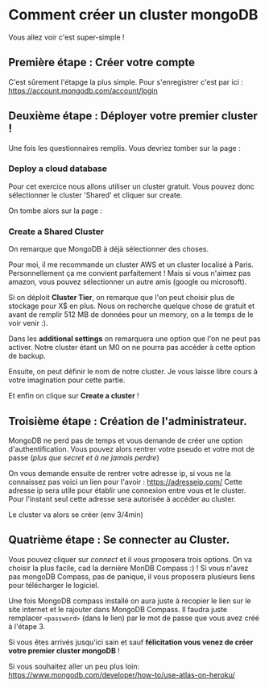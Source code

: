 # Comment créer un cluster mongoDB

Vous allez voir c'est super-simple !

## Première étape : Créer votre compte

C'est sûrement l'étapge la plus simple.
Pour s'enregistrer c'est par ici :
https://account.mongodb.com/account/login

## Deuxième étape : Déployer votre premier cluster !

Une fois les questionnaires remplis. Vous devriez tomber sur la page :

### Deploy a cloud database

Pour cet exercice nous allons utiliser un cluster gratuit.
Vous pouvez donc sélectionner le cluster 'Shared' et cliquer sur create.

On tombe alors sur la page :

### Create a Shared Cluster

On remarque que MongoDB à déjà sélectionner des choses.

Pour moi, il me recommande un cluster AWS et un cluster localisé à Paris. Personnellement ça me convient parfaitement ! Mais si vous n'aimez pas amazon, vous pouvez sélectionner un autre amis (google ou microsoft).

Si on déploit **Cluster Tier**, on remarque que l'on peut choisir plus de stockage pour X$ en plus. Nous on recherche quelque chose de gratuit et avant de remplir 512 MB de données pour un memory, on a le temps de le voir venir :).

Dans les **additional settings** on remarquera une option que l'on ne peut pas activer. Notre cluster étant un M0 on ne pourra pas accéder à cette option de backup.

Ensuite, on peut définir le nom de notre cluster. Je vous laisse libre cours à votre imagination pour cette partie.

Et enfin on clique sur **Create a cluster** !

## Troisième étape : Création de l'administrateur.

MongoDB ne perd pas de temps et vous demande de créer une option d'authentification.
Vous pouvez alors rentrer votre pseudo et votre mot de passe (_plus que secret et à ne jamais perdre_)

On vous demande ensuite de rentrer votre adresse ip, si vous ne la connaissez pas voici un lien pour l'avoir :
https://adresseip.com/
Cette adresse ip sera utile pour établir une connexion entre vous et le cluster. Pour l'instant seul cette adresse sera autorisée à accéder au cluster.

Le cluster va alors se créer (env 3/4min)

## Quatrième étape : Se connecter au Cluster.

Vous pouvez cliquer sur _connect_ et il vous proposera trois options. On va choisir la plus facile, cad la dernière MonDB Compass :) !
Si vous n'avez pas mongoDB Compass, pas de panique, il vous proposera plusieurs liens pour télécharger le logiciel.

Une fois MongoDB compass installé on aura juste à recopier le lien sur le site internet et le rajouter dans MongoDB Compass.
Il faudra juste remplacer `<password>` (dans le lien) par le mot de passe que vous avez créé à l'étape 3.

Si vous êtes arrivés jusqu'ici sain et sauf **félicitation vous venez de créer votre premier cluster mongoDB** !

Si vous souhaitez aller un peu plus loin:
https://www.mongodb.com/developer/how-to/use-atlas-on-heroku/
